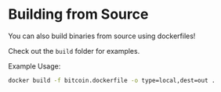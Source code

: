 # Building from Source

You can also build binaries from source using dockerfiles!

Check out the `build` folder for examples.

Example Usage:

```bash
docker build -f bitcoin.dockerfile -o type=local,dest=out .
```

